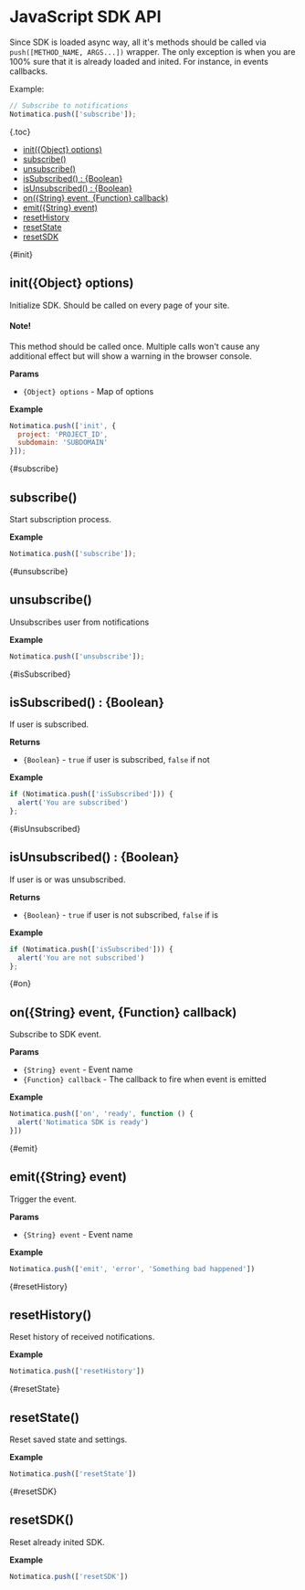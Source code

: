 # JavaScript SDK API

Since SDK is loaded async way, all it's methods should be called via `push([METHOD_NAME, ARGS...])` wrapper. The only exception is when you are 100% sure that it is already loaded and inited. For instance, in events callbacks.

Example:

```javascript
// Subscribe to notifications
Notimatica.push(['subscribe']);
```

{.toc}
* [init({Object} options)](#init)
* [subscribe()](#subscribe)
* [unsubscribe()](#unsubscribe)
* [isSubscribed() : {Boolean}](#isSubscribed)
* [isUnsubscribed() : {Boolean}](#isUnsubscribed)
* [on({String} event, {Function} callback)](#on)
* [emit({String} event)](#emit)
* [resetHistory](#resetHistory)
* [resetState](#resetState)
* [resetSDK](#resetSDK)

{#init}
## init({Object} options)

Initialize SDK. Should be called on every page of your site.

<div class="callout callout-info" role="alert">

#### Note!

This method should be called once. Multiple calls won't cause any additional effect but will show a warning in the browser console.

</div>

**Params**
  * `{Object} options` - Map of options

**Example**

```javascript
Notimatica.push(['init', {
  project: 'PROJECT_ID',
  subdomain: 'SUBDOMAIN'
}]);
```

{#subscribe}
## subscribe()

Start subscription process.

**Example**

```javascript
Notimatica.push(['subscribe']);
```

{#unsubscribe}
## unsubscribe()

Unsubscribes user from notifications

**Example**

```javascript
Notimatica.push(['unsubscribe']);
  ```

{#isSubscribed}
## isSubscribed() : {Boolean}

If user is subscribed.

**Returns**
  * `{Boolean}` - `true` if user is subscribed, `false` if not

**Example**

```javascript
if (Notimatica.push(['isSubscribed'])) {
  alert('You are subscribed')
};
```

{#isUnsubscribed}
## isUnsubscribed() : {Boolean}

If user is or was unsubscribed.

**Returns**
  * `{Boolean}` - `true` if user is not subscribed, `false` if is    

**Example**

```javascript
if (Notimatica.push(['isSubscribed'])) {
  alert('You are not subscribed')
};
```

{#on}
## on({String} event, {Function} callback)

Subscribe to SDK event.

**Params**
  * `{String} event` - Event name
  * `{Function} callback` - The callback to fire when event is emitted

**Example**

```javascript
Notimatica.push(['on', 'ready', function () {
  alert('Notimatica SDK is ready')
}])
```

{#emit}
## emit({String} event)

Trigger the event.

**Params**
  * `{String} event` - Event name

**Example**

```javascript
Notimatica.push(['emit', 'error', 'Something bad happened'])
```

{#resetHistory}
## resetHistory()

Reset history of received notifications.

**Example**

```javascript
Notimatica.push(['resetHistory'])
```

{#resetState}
## resetState()

Reset saved state and settings.

**Example**

```javascript
Notimatica.push(['resetState'])
```

{#resetSDK}
## resetSDK()

Reset already inited SDK.

**Example**

```javascript
Notimatica.push(['resetSDK'])
```
